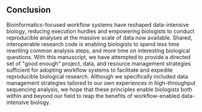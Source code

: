 ## Conclusion

Bioinformatics-focused workflow systems have reshaped data-intensive biology, reducing execution hurdles and empowering biologists to conduct reproducible analyses at the massive scale of data now available.
Shared, interoperable research code is enabling biologists to spend less time rewriting common analysis steps, and more time on interesting biological questions.
With this manuscript, we have attempted to provide a directed set of "good enough" project, data, and resource management strategies sufficient for adopting workflow systems to facilitate and expedite reproducible biological research.
Although we specifically included data management strategies tailored to our own experiences in high-throughput sequencing analysis, we hope that these principles enable biologists both within and beyond our field to reap the benefits of workflow-enabled data-intensive biology.
